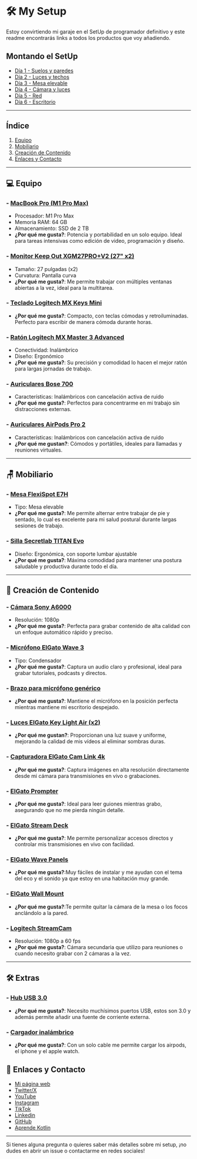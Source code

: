 # 🛠️ My Setup

Estoy convirtiendo mi garaje en el SetUp de programador definitivo y este readme encontrarás links a todos los productos que voy añadiendo. 

## Montando el SetUp
- [Día 1 - Suelos y paredes](https://youtube.com/shorts/jNMs2OLmOxI?si=RBTRdc7rWhqu-JW0)
- [Día 2 - Luces y techos](https://www.youtube.com/shorts/u5l5CIQ0K9E)
- [Día 3 - Mesa elevable](https://www.youtube.com/shorts/xkGUbwca1mE)
- [Día 4 - Cámara y luces](https://www.youtube.com/shorts/paPHfxhRAXQ)
- [Día 5 - Red](https://www.youtube.com/shorts/u_D1jXHnEjg)
- [Día 6 - Escritorio]()


---

## Índice

1. [Equipo](#-equipo)
2. [Mobiliario](#-mobiliario)
3. [Creación de Contenido](#-creación-de-contenido)
4. [Enlaces y Contacto](#-enlaces-y-contacto)

---

## 💻 Equipo

### - [**MacBook Pro (M1 Pro Max)**](https://www.apple.com/es/macbook-pro/)
   - Procesador: M1 Pro Max
   - Memoria RAM: 64 GB
   - Almacenamiento: SSD de 2 TB
   - **¿Por qué me gusta?**: Potencia y portabilidad en un solo equipo. Ideal para tareas intensivas como edición de video, programación y diseño.

### - [**Monitor Keep Out XGM27PRO+V2 (27" x2)**](https://amzn.to/4eW9kyV)
   - Tamaño: 27 pulgadas (x2)
   - Curvatura: Pantalla curva
   - **¿Por qué me gusta?**: Me permite trabajar con múltiples ventanas abiertas a la vez, ideal para la multitarea.

### - [**Teclado Logitech MX Keys Mini**](https://amzn.to/47UA4NI)
   - **¿Por qué me gusta?**: Compacto, con teclas cómodas y retroiluminadas. Perfecto para escribir de manera cómoda durante horas.

### - [**Ratón Logitech MX Master 3 Advanced**](https://amzn.to/3Bwbsiv)
   - Conectividad: Inalámbrico
   - Diseño: Ergonómico
   - **¿Por qué me gusta?**: Su precisión y comodidad lo hacen el mejor ratón para largas jornadas de trabajo.

### - [**Auriculares Bose 700**](https://amzn.to/47YTOjh)
   - Características: Inalámbricos con cancelación activa de ruido
   - **¿Por qué me gusta?**: Perfectos para concentrarme en mi trabajo sin distracciones externas.

### - [**Auriculares AirPods Pro 2**](https://www.apple.com/es/shop/buy-airpods/airpods-pro-2)
   - Características: Inalámbricos con cancelación activa de ruido
   - **¿Por qué me gustan?**: Cómodos y portátiles, ideales para llamadas y reuniones virtuales.

---

## 🪑 Mobiliario

### - [**Mesa FlexiSpot E7H**](https://www.flexispot.es/escritorio-regulable-electricamente-e7.html?utm_source=YOUTUBE&utm_medium=KOL&utm_campaign=Programaci%C3%B3n+Android+by+AristiDevs+(August))
   - Tipo: Mesa elevable
   - **¿Por qué me gusta?**: Me permite alternar entre trabajar de pie y sentado, lo cual es excelente para mi salud postural durante largas sesiones de trabajo.

### - [**Silla Secretlab TITAN Evo**](https://secretlab.eu/es/products/titan-evo-2022-series?sku=S22PU-Viego)
   - Diseño: Ergonómica, con soporte lumbar ajustable
   - **¿Por qué me gusta?**: Máxima comodidad para mantener una postura saludable y productiva durante todo el día.

---

## 🎥 Creación de Contenido

### - [**Cámara Sony A6000**](https://amzn.to/47UY7MC)
   - Resolución: 1080p
   - **¿Por qué me gusta?**: Perfecta para grabar contenido de alta calidad con un enfoque automático rápido y preciso.

### - [**Micrófono ElGato Wave 3**](https://amzn.to/3NhkYZs)
   - Tipo: Condensador
   - **¿Por qué me gusta?**: Captura un audio claro y profesional, ideal para grabar tutoriales, podcasts y directos.

### - [**Brazo para micrófono genérico**](https://amzn.to/3NdmN9N)
   - **¿Por qué me gusta?**: Mantiene el micrófono en la posición perfecta mientras mantiene mi escritorio despejado.

### - [**Luces ElGato Key Light Air (x2)**](https://amzn.to/3zBi9iI)
   - **¿Por qué me gustan?**: Proporcionan una luz suave y uniforme, mejorando la calidad de mis vídeos al eliminar sombras duras.

### - [**Capturadora ElGato Cam Link 4k**](https://amzn.to/3zP9AAM)
   - **¿Por qué me gusta?**: Captura imágenes en alta resolución directamente desde mi cámara para transmisiones en vivo o grabaciones.

### - [**ElGato Prompter**](https://amzn.to/4gYmUUj)
   - **¿Por qué me gusta?**: Ideal para leer guiones mientras grabo, asegurando que no me pierda ningún detalle.

### - [**ElGato Stream Deck**](https://amzn.to/3XPBnJk)
   - **¿Por qué me gusta?**: Me permite personalizar accesos directos y controlar mis transmisiones en vivo con facilidad.

### - [**ElGato Wave Panels**](https://amzn.to/4dFQ1sm)
   - **¿Por qué me gusta?**:Muy fáciles de instalar y me ayudan con el tema del eco y el sonido ya que estoy en una habitación muy grande.

### - [**ElGato Wall Mount**](https://amzn.to/3Bx1fCa)
   - **¿Por qué me gusta?**:Te permite quitar la cámara de la mesa o los focos anclándolo a la pared.
     
### - [**Logitech StreamCam**](https://amzn.to/3ZTgGyU)
   - Resolución: 1080p a 60 fps
   - **¿Por qué me gusta?**: Cámara secundaria que utilizo para reuniones o cuando necesito grabar con 2 cámaras a la vez.
   
---

## 🛠️ Extras

### - [**Hub USB 3.0**](https://amzn.to/4gYQA3q)
   - **¿Por qué me gusta?**: Necesito muchísimos puertos USB, estos son 3.0 y además permite añadir una fuente de corriente externa.

### - [**Cargador inalámbrico**](https://amzn.to/3NeGAph)
   - **¿Por qué me gusta?**: Con un solo cable me permite cargar los airpods, el iphone y el apple watch.

## 📲 Enlaces y Contacto

- [Mi página web](https://aristi.dev)
- [Twitter/X](https://twitter.com/aristidevs)
- [YouTube](https://youtube.com/@AristiDevs)
- [Instagram](https://www.instagram.com/aristidevs/)
- [TikTok](https://www.tiktok.com/@aristidevs)
- [Linkedin](https://www.linkedin.com/in/aristides-guimera-orozco/)
- [GitHub](https://github.com/ArisGuimera)
- [Aprende Kotlin](https://cursokotlin.com/)

---

Si tienes alguna pregunta o quieres saber más detalles sobre mi setup, ¡no dudes en abrir un issue o contactarme en redes sociales!
